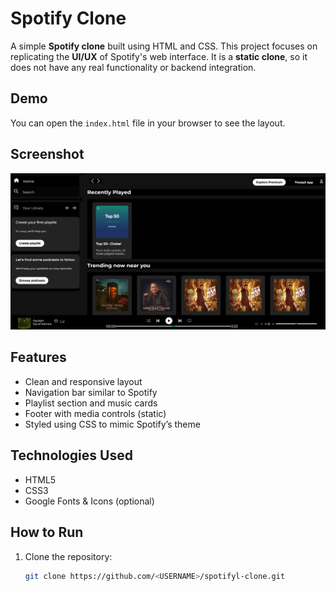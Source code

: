 # Spotify Clone

A simple **Spotify clone** built using HTML and CSS. This project focuses on replicating the **UI/UX** of Spotify's web interface. It is a **static clone**, so it does not have any real functionality or backend integration.

## Demo

You can open the `index.html` file in your browser to see the layout.

## Screenshot

![Screenshot](Screenshot.png)  


## Features

- Clean and responsive layout
- Navigation bar similar to Spotify
- Playlist section and music cards
- Footer with media controls (static)
- Styled using CSS to mimic Spotify’s theme


## Technologies Used

- HTML5
- CSS3
- Google Fonts & Icons (optional)

## How to Run

1. Clone the repository:
   ```bash
   git clone https://github.com/<USERNAME>/spotifyl-clone.git
